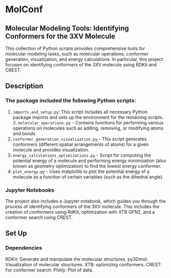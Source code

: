 # MolConf
## Molecular Modeling Tools: Identifying Conformers for the 3XV Molecule
This collection of Python scripts provides comprehensive tools for molecular modeling tasks, such as molecular operations, conformer generation, visualization, and energy calculations. In particular, this project focuses on identifying conformers of the 3XV molecule using RDKit and CREST.

## Description
### The package included the following Python scripts:

1. `imports_and_setup.py`: This script includes all necessary Python package imports and sets up the environment for the remaining scripts. 2. `molecular_operations.py` - Contains functions for performing various operations on molecules such as adding, removing, or modifying atoms and bonds.
3. `conformer_generation_visualization.py` - This script generates conformers (different spatial arrangements of atoms) for a given molecule and provides visualization.
4. `energy_calculations_optimizations.py` - Script for computing the potential energy of a molecule and performing energy minimization (also known as geometry optimization) to find the lowest energy conformer.
5. `plot_energy.py` - Uses matplotlib to plot the potential energy of a molecule as a function of certain variables (such as the dihedral angle).

### Jupyter Notebooks
The project also includes a Jupyter notebook, which guides you through the process of identifying conformers of the 3XV molecule. This includes the creation of conformers using RdKit, optimization with XTB GFN2, and a conformer search using CREST.

## Set Up
### Dependencies
RDKit: Generate and manipulate the molecular structures.
py3Dmol: Visualization of molecular structures.
XTB: optimizing conformers.
CREST: For conformer search.
Plotly: Plot of data.

